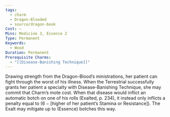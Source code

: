 ```yaml
---
tags:
  - charm
  - Dragon-Blooded
  - source/dragon-book
Cost: —
Mins: Medicine 3, Essence 2
Type: Permanent
Keywords:
  - Wood
Duration: Permanent
Prerequisite Charms:
  - "[[Disease-Banishing Technique]]"
---
```

Drawing strength from the Dragon-Blood’s ministrations, her patient can fight through the worst of his illness. When the Terrestrial successfully grants her patient a specialty with Disease-Banishing Technique, she may commit that Charm’s mote cost. When that disease would inflict an automatic botch on one of his rolls (Exalted, p. 234), it instead only inflicts a penalty equal to (6 − [higher of her patient’s Stamina or Resistance]). The Exalt may mitigate up to (Essence) botches this way.